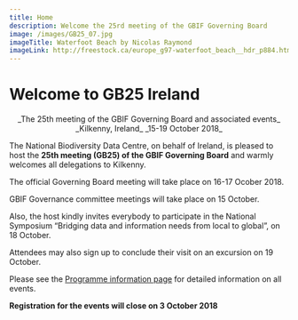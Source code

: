 ```yaml
---
title: Home
description: Welcome the 25rd meeting of the GBIF Governing Board 
image: /images/GB25_07.jpg
imageTitle: Waterfoot Beach by Nicolas Raymond
imageLink: http://freestock.ca/europe_g97-waterfoot_beach__hdr_p884.html
---
```


# Welcome to GB25 Ireland 

<p align="center">_The 25th meeting of the GBIF Governing Board and associated events_
_Kilkenny, Ireland_
_15-19 October 2018_</p>

The National Biodiversity Data Centre, on behalf of Ireland, is pleased to host the **25th meeting (GB25) of the GBIF Governing Board** and warmly welcomes all delegations to Kilkenny. 

The official Governing Board meeting will take place on 16-17 Ocober 2018. 

GBIF Governance committee meetings will take place on 15 October. 

Also, the host kindly invites everybody to participate in the National Symposium “Bridging data and information needs from local to global”, on 18 October. 

Attendees may also sign up to conclude their visit on an excursion on 19 October. 

Please see the [Programme information page](https://gb25.gbif.org/en/programme/) for detailed information on all events. 

**Registration for the events will close on 3 October 2018**

